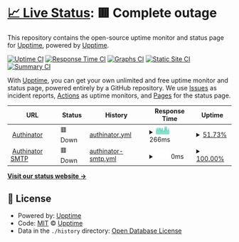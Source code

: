 # [📈 Live Status](https://upptime.github.io/upptime): <!--live status--> **🟥 Complete outage**

This repository contains the open-source uptime monitor and status page for [Upptime](https://upptime.js.org), powered by [Upptime](https://github.com/upptime/upptime).

[![Uptime CI](https://github.com/nickadam/status/workflows/Uptime%20CI/badge.svg)](https://github.com/nickadam/status/actions?query=workflow%3A%22Uptime+CI%22)
[![Response Time CI](https://github.com/nickadam/status/workflows/Response%20Time%20CI/badge.svg)](https://github.com/nickadam/status/actions?query=workflow%3A%22Response+Time+CI%22)
[![Graphs CI](https://github.com/nickadam/status/workflows/Graphs%20CI/badge.svg)](https://github.com/nickadam/status/actions?query=workflow%3A%22Graphs+CI%22)
[![Static Site CI](https://github.com/nickadam/status/workflows/Static%20Site%20CI/badge.svg)](https://github.com/nickadam/status/actions?query=workflow%3A%22Static+Site+CI%22)
[![Summary CI](https://github.com/nickadam/status/workflows/Summary%20CI/badge.svg)](https://github.com/nickadam/status/actions?query=workflow%3A%22Summary+CI%22)

With [Upptime](https://upptime.js.org), you can get your own unlimited and free uptime monitor and status page, powered entirely by a GitHub repository. We use [Issues](https://github.com/upptime/upptime/issues) as incident reports, [Actions](https://github.com/nickadam/status/actions) as uptime monitors, and [Pages](https://upptime.github.io/upptime) for the status page.

<!--start: status pages-->
<!-- This summary is generated by Upptime (https://github.com/upptime/upptime) -->
<!-- Do not edit this manually, your changes will be overwritten -->
<!-- prettier-ignore -->
| URL | Status | History | Response Time | Uptime |
| --- | ------ | ------- | ------------- | ------ |
| <img alt="" src="https://favicons.githubusercontent.com/www.authinator.com" height="13"> [Authinator](https://www.authinator.com) | 🟥 Down | [authinator.yml](https://github.com/nickadam/status/commits/HEAD/history/authinator.yml) | <details><summary><img alt="Response time graph" src="./graphs/authinator/response-time-week.png" height="20"> 266ms</summary><br><a href="https://nickadam.github.io/status/history/authinator"><img alt="Response time 330" src="https://img.shields.io/endpoint?url=https%3A%2F%2Fraw.githubusercontent.com%2Fnickadam%2Fstatus%2FHEAD%2Fapi%2Fauthinator%2Fresponse-time.json"></a><br><a href="https://nickadam.github.io/status/history/authinator"><img alt="24-hour response time 257" src="https://img.shields.io/endpoint?url=https%3A%2F%2Fraw.githubusercontent.com%2Fnickadam%2Fstatus%2FHEAD%2Fapi%2Fauthinator%2Fresponse-time-day.json"></a><br><a href="https://nickadam.github.io/status/history/authinator"><img alt="7-day response time 266" src="https://img.shields.io/endpoint?url=https%3A%2F%2Fraw.githubusercontent.com%2Fnickadam%2Fstatus%2FHEAD%2Fapi%2Fauthinator%2Fresponse-time-week.json"></a><br><a href="https://nickadam.github.io/status/history/authinator"><img alt="30-day response time 262" src="https://img.shields.io/endpoint?url=https%3A%2F%2Fraw.githubusercontent.com%2Fnickadam%2Fstatus%2FHEAD%2Fapi%2Fauthinator%2Fresponse-time-month.json"></a><br><a href="https://nickadam.github.io/status/history/authinator"><img alt="1-year response time 330" src="https://img.shields.io/endpoint?url=https%3A%2F%2Fraw.githubusercontent.com%2Fnickadam%2Fstatus%2FHEAD%2Fapi%2Fauthinator%2Fresponse-time-year.json"></a></details> | <details><summary><a href="https://nickadam.github.io/status/history/authinator">51.73%</a></summary><a href="https://nickadam.github.io/status/history/authinator"><img alt="All-time uptime 95.77%" src="https://img.shields.io/endpoint?url=https%3A%2F%2Fraw.githubusercontent.com%2Fnickadam%2Fstatus%2FHEAD%2Fapi%2Fauthinator%2Fuptime.json"></a><br><a href="https://nickadam.github.io/status/history/authinator"><img alt="24-hour uptime 48.86%" src="https://img.shields.io/endpoint?url=https%3A%2F%2Fraw.githubusercontent.com%2Fnickadam%2Fstatus%2FHEAD%2Fapi%2Fauthinator%2Fuptime-day.json"></a><br><a href="https://nickadam.github.io/status/history/authinator"><img alt="7-day uptime 51.73%" src="https://img.shields.io/endpoint?url=https%3A%2F%2Fraw.githubusercontent.com%2Fnickadam%2Fstatus%2FHEAD%2Fapi%2Fauthinator%2Fuptime-week.json"></a><br><a href="https://nickadam.github.io/status/history/authinator"><img alt="30-day uptime 88.89%" src="https://img.shields.io/endpoint?url=https%3A%2F%2Fraw.githubusercontent.com%2Fnickadam%2Fstatus%2FHEAD%2Fapi%2Fauthinator%2Fuptime-month.json"></a><br><a href="https://nickadam.github.io/status/history/authinator"><img alt="1-year uptime 95.77%" src="https://img.shields.io/endpoint?url=https%3A%2F%2Fraw.githubusercontent.com%2Fnickadam%2Fstatus%2FHEAD%2Fapi%2Fauthinator%2Fuptime-year.json"></a></details>
| <img alt="" src="https://favicons.githubusercontent.com/null" height="13"> [Authinator SMTP](mail.authinator.com) | 🟥 Down | [authinator-smtp.yml](https://github.com/nickadam/status/commits/HEAD/history/authinator-smtp.yml) | <details><summary><img alt="Response time graph" src="./graphs/authinator-smtp/response-time-week.png" height="20"> 0ms</summary><br><a href="https://nickadam.github.io/status/history/authinator-smtp"><img alt="Response time 59" src="https://img.shields.io/endpoint?url=https%3A%2F%2Fraw.githubusercontent.com%2Fnickadam%2Fstatus%2FHEAD%2Fapi%2Fauthinator-smtp%2Fresponse-time.json"></a><br><a href="https://nickadam.github.io/status/history/authinator-smtp"><img alt="24-hour response time 0" src="https://img.shields.io/endpoint?url=https%3A%2F%2Fraw.githubusercontent.com%2Fnickadam%2Fstatus%2FHEAD%2Fapi%2Fauthinator-smtp%2Fresponse-time-day.json"></a><br><a href="https://nickadam.github.io/status/history/authinator-smtp"><img alt="7-day response time 0" src="https://img.shields.io/endpoint?url=https%3A%2F%2Fraw.githubusercontent.com%2Fnickadam%2Fstatus%2FHEAD%2Fapi%2Fauthinator-smtp%2Fresponse-time-week.json"></a><br><a href="https://nickadam.github.io/status/history/authinator-smtp"><img alt="30-day response time 0" src="https://img.shields.io/endpoint?url=https%3A%2F%2Fraw.githubusercontent.com%2Fnickadam%2Fstatus%2FHEAD%2Fapi%2Fauthinator-smtp%2Fresponse-time-month.json"></a><br><a href="https://nickadam.github.io/status/history/authinator-smtp"><img alt="1-year response time 59" src="https://img.shields.io/endpoint?url=https%3A%2F%2Fraw.githubusercontent.com%2Fnickadam%2Fstatus%2FHEAD%2Fapi%2Fauthinator-smtp%2Fresponse-time-year.json"></a></details> | <details><summary><a href="https://nickadam.github.io/status/history/authinator-smtp">100.00%</a></summary><a href="https://nickadam.github.io/status/history/authinator-smtp"><img alt="All-time uptime 95.14%" src="https://img.shields.io/endpoint?url=https%3A%2F%2Fraw.githubusercontent.com%2Fnickadam%2Fstatus%2FHEAD%2Fapi%2Fauthinator-smtp%2Fuptime.json"></a><br><a href="https://nickadam.github.io/status/history/authinator-smtp"><img alt="24-hour uptime 100.00%" src="https://img.shields.io/endpoint?url=https%3A%2F%2Fraw.githubusercontent.com%2Fnickadam%2Fstatus%2FHEAD%2Fapi%2Fauthinator-smtp%2Fuptime-day.json"></a><br><a href="https://nickadam.github.io/status/history/authinator-smtp"><img alt="7-day uptime 100.00%" src="https://img.shields.io/endpoint?url=https%3A%2F%2Fraw.githubusercontent.com%2Fnickadam%2Fstatus%2FHEAD%2Fapi%2Fauthinator-smtp%2Fuptime-week.json"></a><br><a href="https://nickadam.github.io/status/history/authinator-smtp"><img alt="30-day uptime 82.13%" src="https://img.shields.io/endpoint?url=https%3A%2F%2Fraw.githubusercontent.com%2Fnickadam%2Fstatus%2FHEAD%2Fapi%2Fauthinator-smtp%2Fuptime-month.json"></a><br><a href="https://nickadam.github.io/status/history/authinator-smtp"><img alt="1-year uptime 95.14%" src="https://img.shields.io/endpoint?url=https%3A%2F%2Fraw.githubusercontent.com%2Fnickadam%2Fstatus%2FHEAD%2Fapi%2Fauthinator-smtp%2Fuptime-year.json"></a></details>

<!--end: status pages-->

[**Visit our status website →**](https://upptime.github.io/upptime)

## 📄 License

- Powered by: [Upptime](https://github.com/upptime/upptime)
- Code: [MIT](./LICENSE) © [Upptime](https://upptime.js.org)
- Data in the `./history` directory: [Open Database License](https://opendatacommons.org/licenses/odbl/1-0/)
